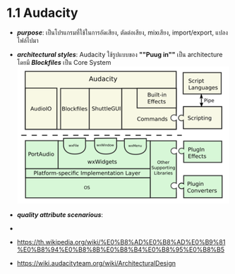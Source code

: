 # 1.1 Audacity
- ***purpose***: เป็นโปรแกรมที่ใช้ในการอัดเสียง, ตัดต่อเสียง, mixเสียง, import/export, แปลงไฟล์ไปมา         

- ***architectural styles***: Audacity ใช้รูปแบบของ **""Puug in""** เป็น architecture โดยมี ***Blockfiles*** เป็น Core System
 ![pic!](https://github.com/kritsanaphat/Software-Architecture/blob/main/audacityARCHITEC.png "layer")

- ***quality attribute scenarious***:
- 


- https://th.wikipedia.org/wiki/%E0%B8%AD%E0%B8%AD%E0%B9%81%E0%B8%94%E0%B8%8B%E0%B8%B4%E0%B8%95%E0%B8%B5
- https://wiki.audacityteam.org/wiki/ArchitecturalDesign

